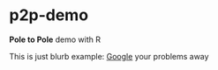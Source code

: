 # p2p-demo
**Pole to Pole** demo with R

This is just blurb example: [Google](http:\\www.google.com) your problems away

